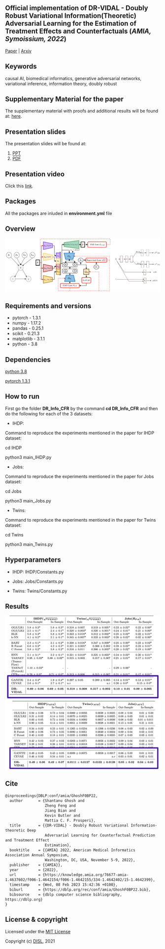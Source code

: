 ## Official implementation of DR-VIDAL - Doubly Robust Variational Information(Theoretic) Adversarial Learning for the Estimation of Treatment Effects and Counterfactuals (*AMIA, Symoissium, 2022*)
[Paper](https://www.ncbi.nlm.nih.gov/pmc/articles/PMC10148269/) | [Arxiv](https://arxiv.org/pdf/2303.04201.pdf)
## Keywords
causal AI, biomedical informatics, generative adversarial networks, variational inference, information theory, doubly robust

## Supplementary Material for the paper
The supplementary material with proofs and additional results will be found at: [here](https://github.com/Shantanu48114860/DR-VIDAL/blob/main/DR_VIDAL_AMIA-Supp.pdf).

## Presentation slides
The presentation slides will be found at: 
1. [PPT](https://github.com/Shantanu48114860/DR-VIDAL-AMIA-22/blob/main/AMIA2022-powerpoint.pptx)
2. [PDF](https://github.com/Shantanu48114860/DR-VIDAL-AMIA-22/blob/main/AMIA2022-powerpoint.pdf)

## Presentation video
Click this [link](https://www.youtube.com/watch?v=BB5fLYxBFV4).

## Packages
All the packages are inluded in **environment.yml** file

## Overview
<img src="https://github.com/Shantanu48114860/DR-VIDAL-AMIA-22/blob/main/DR_VIDAL.png"/>

## Requirements and versions
- pytorch - 1.3.1
- numpy - 1.17.2 
- pandas - 0.25.1 
- scikit - 0.21.3 
- matplotlib - 3.1.1 
- python -  3.8

## Dependencies
[python 3.8](https://www.python.org/downloads/release/)

[pytorch 1.3.1](https://pytorch.org/get-started/previous-versions/)

## How to run
First go the folder **DR_Info_CFR** by the command **cd DR_Info_CFR** and then do the following for each of the 3 datasets:

- IHDP: 

Command to reproduce the experiments mentioned in the paper for IHDP dataset:

cd IHDP 

python3 main_IHDP.py

- Jobs: 

Command to reproduce the experiments mentioned in the paper for Jobs dataset:

  cd Jobs 
  
  python3 main_Jobs.py

- Twins: 

Command to reproduce the experiments mentioned in the paper for Twins dataset:

  cd Twins 
  
  python3 main_Twins.py


## Hyperparameters
 - IHDP:
 IHDP/Constants.py
 
 - Jobs:
 Jobs/Constants.py
 
 - Twins: 
 Twins/Constants.py
 
## Results
<img src="https://github.com/Shantanu48114860/DR-VIDAL-AMIA-22/blob/main/Results_1.png"/>

<img src="https://github.com/Shantanu48114860/DR-VIDAL-AMIA-22/blob/main/Results_2.png"/>

## Cite
```
@inproceedings{DBLP:conf/amia/GhoshF0BP22,
  author       = {Shantanu Ghosh and
                  Zheng Feng and
                  Jiang Bian and
                  Kevin Butler and
                  Mattia C. F. Prosperi},
  title        = {{DR-VIDAL} - Doubly Robust Variational Information-theoretic Deep
                  Adversarial Learning for Counterfactual Prediction and Treatment Effect
                  Estimation},
  booktitle    = {{AMIA} 2022, American Medical Informatics Association Annual Symposium,
                  Washington, DC, USA, November 5-9, 2022},
  publisher    = {{AMIA}},
  year         = {2022},
  url          = {https://knowledge.amia.org/76677-amia-1.4637602/f006-1.4642154/f006-1.4642155/334-1.4642402/15-1.4642399},
  timestamp    = {Wed, 08 Feb 2023 15:42:36 +0100},
  biburl       = {https://dblp.org/rec/conf/amia/GhoshF0BP22.bib},
  bibsource    = {dblp computer science bibliography, https://dblp.org}
}
```

## License & copyright

Licensed under the [MIT License](LICENSE)

Copyright (c) [DISL](https://epidemiology.phhp.ufl.edu/research/disl), 2021

